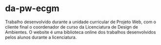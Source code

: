 # da-pw-ecgm
Trabalho desenvolvido durante a unidade curricular de Projeto Web, com o cliente final o coordenador de curso da Licenciatura de Design de Ambientes. O website é uma biblioteca online dos trabalhos desenvolvidos pelos alunos durante a licenciatura.
